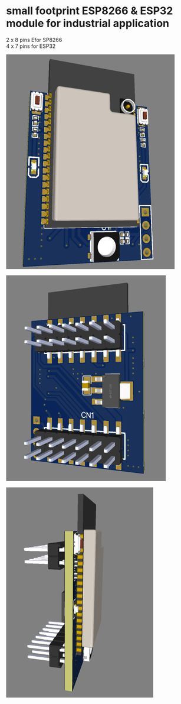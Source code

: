 # small footprint ESP8266 & ESP32 module for industrial application 
2 x 8 pins Efor SP8266   
4 x 7 pins for ESP32

![Pin Functions](esp32/f.png)


![Pin Functions](esp32/b.png)


![Pin Functions](esp32/c.png)
